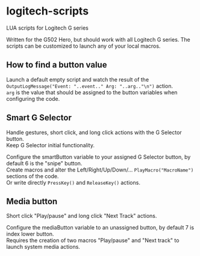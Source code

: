 # logitech-scripts
LUA scripts for Logitech G series

Written for the G502 Hero, but should work with all Logitech G series. The scripts can be customized to launch any of your local macros.

## How to find a button value

Launch a default empty script and watch the result of the `OutputLogMessage("Event: "..event.." Arg: "..arg.."\n")` action.  
`arg` is the value that should be assigned to the button variables when configuring the code.

## Smart G Selector

Handle gestures, short click, and long click actions with the G Selector button.  
Keep G Selector initial functionality.
	
Configure the smartButton variable to your assigned G Selector button, by default 6 is the "snipe" button.  
Create macros and alter the Left/Right/Up/Down/... `PlayMacro("MacroName")` sections of the code.  
Or write directly `PressKey()` and `ReleaseKey()` actions.


## Media button

Short click "Play/pause" and long click "Next Track" actions.

Configure the mediaButton variable to an unassigned button, by default 7 is index lower button.  
Requires the creation of two macros "Play/pause" and "Next track" to launch system media actions.